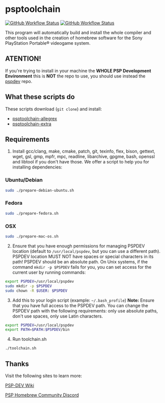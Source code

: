# psptoolchain

[![GitHub Workflow Status](https://img.shields.io/github/workflow/status/pspdev/psptoolchain/CI?label=CI&logo=github&style=for-the-badge)](https://github.com/pspdev/psptoolchain/actions?query=workflow%3ACI)
[![GitHub Workflow Status](https://img.shields.io/github/workflow/status/pspdev/psptoolchain/CI-Docker?label=CI-Docker&logo=github&style=for-the-badge)](https://github.com/pspdev/psptoolchain/actions?query=workflow%3ACI-Docker)

This program will automatically build and install the whole compiler and other tools used in the creation of homebrew software for the Sony PlayStation Portable® videogame system.

## **ATENTION!**

If you're trying to install in your machine the **WHOLE PSP Development Environment** this is **NOT** the repo to use, you should use instead the [pspdev](https://github.com/pspdev/pspdev "pspdev") repo.

## What these scripts do

These scripts download (`git clone`) and install:

-   [psptoolchain-allegrex](https://github.com/pspdev/psptoolchain-allegrex "psptoolchain-allegrex")
-   [psptoolchain-extra](https://github.com/pspdev/psptoolchain-extra "psptoolchain-extra")

## Requirements

1.  Install gcc/clang, make, cmake, patch, git, texinfo, flex, bison, gettext, wget, gsl, gmp, mpfr, mpc, readline, libarchive, gpgme, bash, openssl and libtool if you don't have those.
We offer a script to help you for installing dependencies:

### Ubuntu/Debian
```bash
sudo ./prepare-debian-ubuntu.sh
```

### Fedora
```bash
sudo ./prepare-fedora.sh
```

### OSX
```bash
sudo ./prepare-mac-os.sh
```
[MacPorts]: http://www.macports.org/
[HomeBrew]: http://brew.sh/

2.  Ensure that you have enough permissions for managing PSPDEV location (default to `/usr/local/pspdev`, but you can use a different path). PSPDEV location MUST NOT have spaces or special characters in its path! PSPDEV should be an absolute path. On Unix systems, if the command `mkdir -p $PSPDEV` fails for you, you can set access for the current user by running commands:
```bash
export PSPDEV=/usr/local/pspdev
sudo mkdir -p $PSPDEV
sudo chown -R $USER: $PSPDEV
```

3.  Add this to your login script (example: `~/.bash_profile`)
    **Note:** Ensure that you have full access to the PSPDEV path. You can change the PSPDEV path with the following requirements: only use absolute paths, don't use spaces, only use Latin characters.
```bash
export PSPDEV=/usr/local/pspdev
export PATH=$PATH:$PSPDEV/bin
```

4.  Run toolchain.sh
```bash
./toolchain.sh
```

## Thanks

Visit the following sites to learn more:

[PSP-DEV Wiki](https://psp-dev.org/)

[PSP Homebrew Community Discord](https://discord.gg/bePrj9W)
